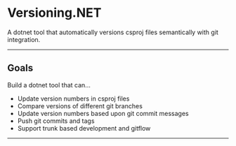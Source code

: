 # Versioning.NET

A dotnet tool that automatically versions csproj files semantically with git integration.

---

## Goals

Build a dotnet tool that can...

* Update version numbers in csproj files
* Compare versions of different git branches
* Update version numbers based upon git commit messages
* Push git commits and tags
* Support trunk based development and gitflow

---
